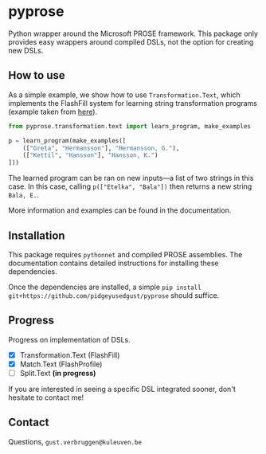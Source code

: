 # pyprose

Python wrapper around the Microsoft PROSE framework. This package only provides easy wrappers around compiled DSLs, not the option for creating new DSLs.

## How to use

As a simple example, we show how to use `Transformation.Text`, which implements the FlashFill system for learning string  transformation programs (example taken from  [here](https://microsoft.github.io/prose/documentation/transformation-text/intro/)).

```python
from pyprose.transformation.text import learn_program, make_examples

p = learn_program(make_examples([
    (["Greta", "Hermansson"], "Hermansson, G."),
    (["Kettil", "Hansson"], "Hansson, K.")
]))
```

The learned program can be ran on new inputs—a list of two strings in this case. In this case, calling `p(["Etelka", "Bala"])` then returns a new string `Bala, E.`.

More information and examples can be found in the documentation.

## Installation

This package requires ``pythonnet`` and compiled PROSE assemblies. The documentation contains detailed instructions for installing these dependencies.

Once the dependencies are installed, a simple 
```pip install git+https://github.com/pidgeyusedgust/pyprose```
should suffice.

## Progress

Progress on implementation of DSLs.

- [x] Transformation.Text (FlashFill)
- [x] Match.Text (FlashProfile)
- [ ] Split.Text **(in progress)**

If you are interested in seeing a specific DSL integrated sooner, don't hesitate to contact me!

## Contact

Questions, `gust.verbruggen@kuleuven.be`
